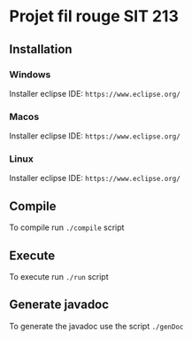 # Projet fil rouge SIT 213

## Installation

### Windows

Installer eclipse IDE: `https://www.eclipse.org/`

### Macos

Installer eclipse IDE: `https://www.eclipse.org/`

### Linux

Installer eclipse IDE: `https://www.eclipse.org/`


## Compile

To compile run `./compile` script

## Execute

To execute run `./run` script

## Generate javadoc

To generate the javadoc use the script `./genDoc`




